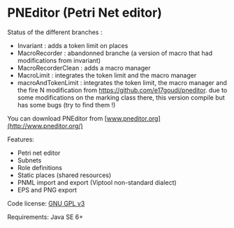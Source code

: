 PNEditor (Petri Net editor)
========
Status of the different branches : 

- Invariant : adds a token limit on places
- MacroRecorder : abandonned branche (a version of macro that had modifications from invariant)
- MacroRecorderClean  : adds a macro manager
- MacroLimit : integrates the token limit and the macro manager
- macroAndTokenLimit  : integrates the token limit, the macro manager and the fire N modification
from https://github.com/e17goudi/pneditor. due to some modifications on the marking class there,
this version compile but has some bugs (try to find them !)



You can download PNEditor from [www.pneditor.org](http://www.pneditor.org/)

Features:

- Petri net editor
- Subnets
- Role definitions
- Static places (shared resources)
- PNML import and export (Viptool non-standard dialect)
- EPS and PNG export

Code license: [GNU GPL v3](http://www.gnu.org/licenses/gpl.html)

Requirements: Java SE 6+

